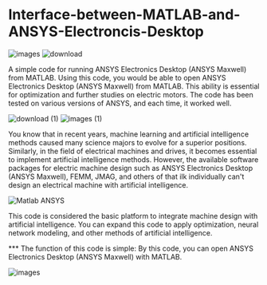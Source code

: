 # Interface-between-MATLAB-and-ANSYS-Electroncis-Desktop

![images](https://github.com/toohidsharifi/Interface-between-MATLAB-and-ANSYS-Electroncis-Desktop/assets/126771405/3af6763f-5f80-4e0a-9482-0cbd2a6d1143)
![download](https://github.com/toohidsharifi/Interface-between-MATLAB-and-ANSYS-Electroncis-Desktop/assets/126771405/cda709af-bac0-43aa-b6e4-747ad822b375)

A simple code for running ANSYS Electronics Desktop (ANSYS Maxwell) from MATLAB.
Using this code, you would be able to open ANSYS Electronics Desktop (ANSYS Maxwell) from MATLAB. This ability is essential for optimization and further studies on electric motors. The code has been tested on various versions of ANSYS, and each time, it worked well.

![download (1)](https://github.com/toohidsharifi/Interface-between-MATLAB-and-ANSYS-Electroncis-Desktop/assets/126771405/a15c971b-f4da-480e-ae8d-cbb0a6f522bb)
![images (1)](https://github.com/toohidsharifi/Interface-between-MATLAB-and-ANSYS-Electroncis-Desktop/assets/126771405/e0e90447-75de-41f4-8e33-2ca0e862d00a)

You know that in recent years, machine learning and artificial intelligence methods caused many science majors to evolve for a superior positions. 
Similarly, in the field of electrical machines and drives, it becomes essential to implement artificial intelligence methods. However, the
available software packages for electric machine design such as ANSYS Electronics Desktop (ANSYS Maxwell), FEMM, JMAG, and others of that ilk 
individually can't design an electrical machine with artificial intelligence.

![Matlab ANSYS](https://github.com/toohidsharifi/Interface-between-MATLAB-and-ANSYS-Electroncis-Desktop/assets/126771405/f180cfc2-33ac-48a8-bdc2-f29cb6d3de15)

This code is considered the basic platform to integrate machine design with artificial intelligence. You can expand this code to apply
optimization, neural network modeling, and other methods of artificial intelligence.

*** The function of this code is simple: By this code, you can open ANSYS Electronics Desktop (ANSYS Maxwell) with MATLAB.

![images](https://github.com/toohidsharifi/Interface-between-MATLAB-and-ANSYS-Electroncis-Desktop/assets/126771405/5ea76e77-9e6a-4932-adda-dd7efd888173)

